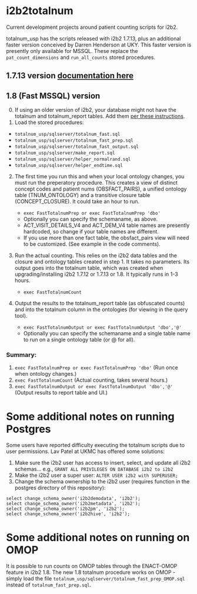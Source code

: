 # i2b2totalnum
Current development projects around patient counting scripts for i2b2. 

totalnum_usp has the scripts released with i2b2 1.7.13, plus an additional faster version conceived by Darren Henderson at UKY. This faster version is presently only available for MSSQL. These replace the `pat_count_dimensions` and `run_all_counts` stored procedures.

## 1.7.13 version [documentation here](https://community.i2b2.org/wiki/display/RM/1.7.13+Release+Notes#id-1.7.13ReleaseNotes-TotalnumScriptsSetup)
## 1.8 (Fast MSSQL) version
0. If using an older version of i2b2, your database might not have the totalnum and totalnum_report tables. Add them [per these instructions](https://community.i2b2.org/wiki/display/RM/1.7.13+Release+Notes#id-1.7.13ReleaseNotes-ImprovedTotalnumScripts).
1. Load the stored procedures:
  *  `totalnum_usp/sqlserver/totalnum_fast.sql`
  *  ` totalnum_usp/sqlserver/totalnum_fast_prep.sql `
  *  ` totalnum_usp/sqlserver/totalnum_fast_output.sql `
  *  ` totalnum_usp/sqlserver/make_report.sql `
  *  ` totalnum_usp/sqlserver/helper_normalrand.sql `
  *  ` totalnum_usp/sqlserver/helper_endtime.sql  `

2. The first time you run this and when your local ontology changes, you must run the preperatory procedure. This creates a view of distinct concept codes and patient nums (OBSFACT\_PAIRS), a unified ontology table (TNUM\_ONTOLOGY) and a transitive closure table (CONCEPT\_CLOSURE). It could take an hour to run.

     * `exec FastTotalnumPrep or exec FastTotalnumPrep 'dbo' `
     * Optionally you can specify the schemaname, as above.
     * ACT\_VISIT\_DETAILS\_V4 and ACT\_DEM\_V4 table names are presently hardcoded, so change if your table names are different.
     * If you use more than one fact table, the obsfact_pairs view will need to be customized. (See example in the code comments).

3. Run the actual counting. This relies on the i2b2 data tables and the closure and ontology tables created in step 1. It takes no parameters. Its output goes into the totalnum table, which was created when upgrading/installing i2b2 1.7.12 or 1.7.13 or 1.8. It typically runs in 1-3 hours.
     * `exec FastTotalnumCount`

4. Output the results to the totalnum_report table (as obfuscated counts) and into the totalnum column in the ontologies (for viewing in the query tool).
    * `exec FastTotalnumOutput or exec FastTotalnumOutput 'dbo','@' `
    * Optionally you can specify the schemaname and a single table name to run on a single ontology table (or @ for all).

### Summary:  
 1. `exec FastTotalnumPrep or exec FastTotalnumPrep 'dbo'` (Run once when ontology changes.) 
 2. `exec FastTotalnumCount` (Actual counting, takes several hours.) 
 3. `exec FastTotalnumOutput or exec FastTotalnumOutput 'dbo','@'` (Output results to report table and UI.)

# Some additional notes on running Postgres
Some users have reported difficulty executing the totalnum scripts due to user permissions. Lav Patel at UKMC has offered some solutions:
1. Make sure the i2b2 user has access to insert, select, and update all i2b2 schemas... e.g., `GRANT ALL PRIVILEGES ON DATABASE i2b2 to i2b2`
2. Make the i2b2 user a super user: `ALTER USER i2b2 with SUPERUSER;`
3. Change the schema ownership to the i2b2 user (requires function in the postgres directory of this repository):
```
select change_schema_owner('i2b2demodata', 'i2b2');
select change_schema_owner('i2b2metadata', 'i2b2');
select change_schema_owner('i2b2pm', 'i2b2');
select change_schema_owner('i2b2hive', 'i2b2');

```
# Some additional notes on running on OMOP
It is possible to run counts on OMOP tables through the ENACT-OMOP feature in i2b2 1.8. The new 1.8 totalnum procedure works on OMOP - simply load the file `totalnum_usp/sqlserver/totalnum_fast_prep_OMOP.sql` instead of `totalnum_fast_prep.sql`.
